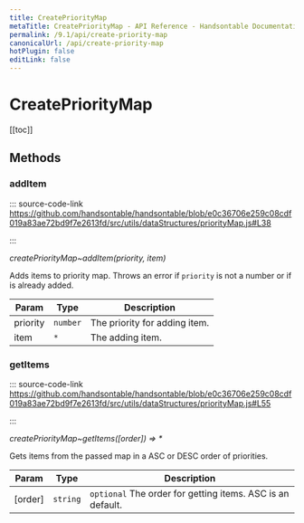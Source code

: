 ```yaml
---
title: CreatePriorityMap
metaTitle: CreatePriorityMap - API Reference - Handsontable Documentation
permalink: /9.1/api/create-priority-map
canonicalUrl: /api/create-priority-map
hotPlugin: false
editLink: false
---
```


# CreatePriorityMap

[[toc]]
## Methods

### addItem
  
::: source-code-link https://github.com/handsontable/handsontable/blob/e0c36706e259c08cdf019a83ae72bd9f7e2613fd/src/utils/dataStructures/priorityMap.js#L38

:::

_createPriorityMap~addItem(priority, item)_

Adds items to priority map. Throws an error if `priority` is not a number or if is already added.


| Param | Type | Description |
| --- | --- | --- |
| priority | `number` | The priority for adding item. |
| item | `*` | The adding item. |



### getItems
  
::: source-code-link https://github.com/handsontable/handsontable/blob/e0c36706e259c08cdf019a83ae72bd9f7e2613fd/src/utils/dataStructures/priorityMap.js#L55

:::

_createPriorityMap~getItems([order]) ⇒ \*_

Gets items from the passed map in a ASC or DESC order of priorities.


| Param | Type | Description |
| --- | --- | --- |
| [order] | `string` | `optional` The order for getting items. ASC is an default. |


